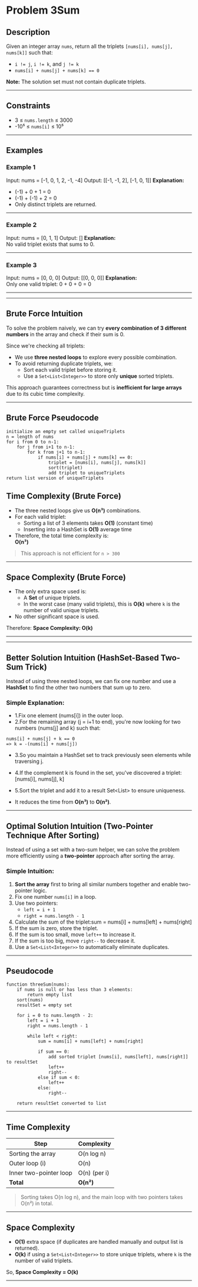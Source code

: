 # Problem 3Sum

## Description

Given an integer array `nums`, return all the triplets `[nums[i], nums[j], nums[k]]` such that:

- `i != j`, `i != k`, and `j != k`
- `nums[i] + nums[j] + nums[k] == 0`

**Note:** The solution set must not contain duplicate triplets.

---

## Constraints

- 3 ≤ `nums.length` ≤ 3000  
- -10⁵ ≤ `nums[i]` ≤ 10⁵

---

## Examples

### Example 1
Input: nums = [-1, 0, 1, 2, -1, -4]
Output: [[-1, -1, 2], [-1, 0, 1]]
**Explanation:**
- (-1) + 0 + 1 = 0  
- (-1) + (-1) + 2 = 0  
- Only distinct triplets are returned.

---

### Example 2
Input: nums = [0, 1, 1]
Output: []
**Explanation:**  
No valid triplet exists that sums to 0.

---

### Example 3
Input: nums = [0, 0, 0]
Output: [[0, 0, 0]]
**Explanation:**  
Only one valid triplet: 0 + 0 + 0 = 0

---

---

## Brute Force Intuition

To solve the problem naively, we can try **every combination of 3 different numbers** in the array and check if their sum is 0.

Since we're checking all triplets:
- We use **three nested loops** to explore every possible combination.
- To avoid returning duplicate triplets, we:
  - Sort each valid triplet before storing it.
  - Use a `Set<List<Integer>>` to store only **unique** sorted triplets.

This approach guarantees correctness but is **inefficient for large arrays** due to its cubic time complexity.

---

## Brute Force Pseudocode
```
initialize an empty set called uniqueTriplets
n = length of nums
for i from 0 to n-1:
    for j from i+1 to n-1:
        for k from j+1 to n-1:
            if nums[i] + nums[j] + nums[k] == 0:
                triplet = [nums[i], nums[j], nums[k]]
                sort(triplet)
                add triplet to uniqueTriplets
return list version of uniqueTriplets
```

##  Time Complexity (Brute Force)

- The three nested loops give us **O(n³)** combinations.
- For each valid triplet:
  - Sorting a list of 3 elements takes **O(1)** (constant time)
  - Inserting into a HashSet is **O(1)** average time
- Therefore, the total time complexity is:  
  **O(n³)**

> This approach is not efficient for `n > 300`

---

## Space Complexity (Brute Force)

- The only extra space used is:
  - A **Set** of unique triplets.
  - In the worst case (many valid triplets), this is **O(k)** where `k` is the number of valid unique triplets.
- No other significant space is used.

Therefore:
**Space Complexity: O(k)**

---


---

## Better Solution Intuition (HashSet-Based Two-Sum Trick)

Instead of using three nested loops, we can fix one number and use a **HashSet** to find the other two numbers that sum up to zero.

### Simple Explanation:
- 1.Fix one element (nums[i]) in the outer loop.
- 2.For the remaining array (j = i+1 to end), you're now looking for two numbers (nums[j] and k) such that:
```
nums[i] + nums[j] + k == 0
=> k = -(nums[i] + nums[j])
```
- 3.So you maintain a HashSet set to track previously seen elements while traversing j.
- 4.If the complement k is found in the set, you've discovered a triplet:[nums[i], nums[j], k]
- 5.Sort the triplet and add it to a result Set<List<Integer>> to ensure uniqueness.

- It reduces the time from **O(n³)** to **O(n²)**.

---

## Optimal Solution Intuition (Two-Pointer Technique After Sorting)

Instead of using a set with a two-sum helper, we can solve the problem more efficiently using a **two-pointer** approach after sorting the array.

### Simple Intuition:

1. **Sort the array** first to bring all similar numbers together and enable two-pointer logic.
2. Fix one number `nums[i]` in a loop.
3. Use two pointers:
   - `left = i + 1`
   - `right = nums.length - 1`
4. Calculate the sum of the triplet:sum = nums[i] + nums[left] + nums[right]
5. If the sum is zero, store the triplet.
6. If the sum is too small, move `left++` to increase it.
7. If the sum is too big, move `right--` to decrease it.
8. Use a `Set<List<Integer>>` to automatically eliminate duplicates.

---

## Pseudocode
```
function threeSum(nums):
    if nums is null or has less than 3 elements:
        return empty list
    sort(nums)
    resultSet = empty set

    for i = 0 to nums.length - 2:
        left = i + 1
        right = nums.length - 1

        while left < right:
            sum = nums[i] + nums[left] + nums[right]

            if sum == 0:
                add sorted triplet [nums[i], nums[left], nums[right]] to resultSet
                left++
                right--
            else if sum < 0:
                left++
            else:
                right--

    return resultSet converted to list
```  

---

## Time Complexity

| Step                  | Complexity        |
|-----------------------|-------------------|
| Sorting the array     | O(n log n)        |
| Outer loop (i)        | O(n)              |
| Inner two-pointer loop| O(n) (per i)      |
| **Total**             | **O(n²)**         |

> Sorting takes O(n log n), and the main loop with two pointers takes O(n²) in total.

---

## Space Complexity

- **O(1)** extra space (if duplicates are handled manually and output list is returned).
- **O(k)** if using a `Set<List<Integer>>` to store unique triplets, where `k` is the number of valid triplets.

So, **Space Complexity = O(k)**

---




